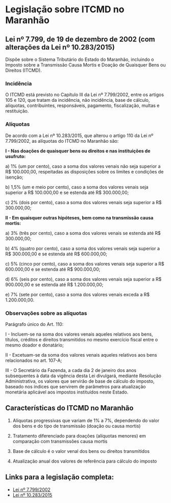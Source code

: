 # Legislação sobre ITCMD no Maranhão

## Lei nº 7.799, de 19 de dezembro de 2002 (com alterações da Lei nº 10.283/2015)

Dispõe sobre o Sistema Tributário do Estado do Maranhão, incluindo o Imposto sobre a Transmissão Causa Mortis e Doação de Quaisquer Bens ou Direitos (ITCMD).

### Incidência

O ITCMD está previsto no Capítulo III da Lei nº 7.799/2002, entre os artigos 105 e 120, que tratam da incidência, não incidência, base de cálculo, alíquotas, contribuintes, responsáveis, pagamento, fiscalização, multas e restituição.

### Alíquotas

De acordo com a Lei nº 10.283/2015, que alterou o artigo 110 da Lei nº 7.799/2002, as alíquotas do ITCMD no Maranhão são:

**I - Nas doações de quaisquer bens ou direitos e nas instituições de usufruto:**

a) 1% (um por cento), caso a soma dos valores venais não seja superior a R$ 100.000,00, respeitadas as disposições sobre os limites e condições de isenção;

b) 1,5% (um e meio por cento), caso a soma dos valores venais seja superior a R$ 100.000,00 e se estenda até R$ 300.000,00;

c) 2% (dois por cento), caso a soma dos valores venais seja superior a R$ 300.000,00;

**II - Em quaisquer outras hipóteses, bem como na transmissão causa mortis:**

a) 3% (três por cento), caso a soma dos valores venais se estenda até R$ 300.000,00;

b) 4% (quatro por cento), caso a soma dos valores venais seja superior a R$ 300.000,00 e se estenda até R$ 600.000,00;

c) 5% (cinco por cento), caso a soma dos valores venais seja superior a R$ 600.000,00 e se estenda até R$ 900.000,00;

d) 6% (seis por cento), caso a soma dos valores venais seja superior a R$ 900.000,00 e se estenda até R$ 1.200.000,00;

e) 7% (sete por cento), caso a soma dos valores venais exceda a R$ 1.200.000,00.

### Observações sobre as alíquotas

Parágrafo único do Art. 110:

I - Incluem-se na soma dos valores venais aqueles relativos aos bens, títulos, créditos e direitos transmitidos no mesmo exercício fiscal entre o mesmo doador e donatário;

II - Excetuam-se da soma dos valores venais aqueles relativos aos bens relacionados no art. 107-A;

III - O Secretário da Fazenda, a cada dia 2 de janeiro dos anos subsequentes à data da vigência desta Lei divulgará, mediante Resolução Administrativa, os valores que servirão de base de cálculo do imposto, baseado nos índices que servirem de parâmetros para atualização monetária aplicável aos impostos instituídos neste Estado.

## Características do ITCMD no Maranhão

1. Alíquotas progressivas que variam de 1% a 7%, dependendo do valor dos bens e do tipo de transmissão (doação ou causa mortis)

2. Tratamento diferenciado para doações (alíquotas menores) em comparação com transmissões causa mortis

3. Base de cálculo é o valor venal dos bens ou direitos transmitidos

4. Atualização anual dos valores de referência para cálculo do imposto

## Links para a legislação completa:
- [Lei nº 7.799/2002](https://www.legisweb.com.br/legislacao/?id=129635)
- [Lei nº 10.283/2015](https://www.legisweb.com.br/legislacao/?id=287188)
